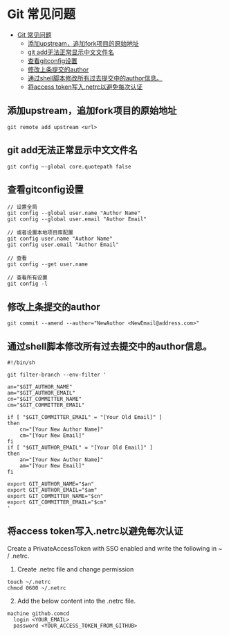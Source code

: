 # Git 常见问题
- [Git 常见问题](#git-常见问题)
  - [添加upstream，追加fork项目的原始地址](#添加upstream追加fork项目的原始地址)
  - [git add无法正常显示中文文件名](#git-add无法正常显示中文文件名)
  - [查看gitconfig设置](#查看gitconfig设置)
  - [修改上条提交的author](#修改上条提交的author)
  - [通过shell脚本修改所有过去提交中的author信息。](#通过shell脚本修改所有过去提交中的author信息)
  - [将access token写入.netrc以避免每次认证](#将access-token写入netrc以避免每次认证)

## 添加upstream，追加fork项目的原始地址
```
git remote add upstream <url>
```

## git add无法正常显示中文文件名
```
git config –-global core.quotepath false
```

## 查看gitconfig设置
```
// 设置全局
git config --global user.name "Author Name"
git config --global user.email "Author Email"

// 或者设置本地项目库配置
git config user.name "Author Name"
git config user.email "Author Email"

// 查看
git config --get user.name

// 查看所有设置
git config -l
```
## 修改上条提交的author
```
git commit --amend --author="NewAuthor <NewEmail@address.com>"
```

## 通过shell脚本修改所有过去提交中的author信息。
```
#!/bin/sh

git filter-branch --env-filter '

an="$GIT_AUTHOR_NAME"
am="$GIT_AUTHOR_EMAIL"
cn="$GIT_COMMITTER_NAME"
cm="$GIT_COMMITTER_EMAIL"

if [ "$GIT_COMMITTER_EMAIL" = "[Your Old Email]" ]
then
    cn="[Your New Author Name]"
    cm="[Your New Email]"
fi
if [ "$GIT_AUTHOR_EMAIL" = "[Your Old Email]" ]
then
    an="[Your New Author Name]"
    am="[Your New Email]"
fi

export GIT_AUTHOR_NAME="$an"
export GIT_AUTHOR_EMAIL="$am"
export GIT_COMMITTER_NAME="$cn"
export GIT_COMMITTER_EMAIL="$cm"
'
```

## 将access token写入.netrc以避免每次认证
Create a PrivateAccessToken with SSO enabled and write the following in ~ / .netrc.
1. Create .netrc file and change permission
```
touch ~/.netrc
chmod 0600 ~/.netrc
```

2. Add the below content into the .netrc file.
```
machine github.comcd 
  login <YOUR_EMAIL>
  password <YOUR_ACCESS_TOKEN_FROM_GITHUB>
```
